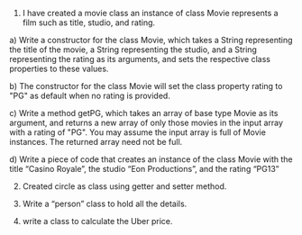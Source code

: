 1. I have created a movie class an instance of class Movie represents a film such as title, studio, and rating.

a) Write a constructor for the class Movie, which takes a String representing the title of the movie, a String representing the studio, 
   and a String representing the rating as its arguments, and sets the respective class properties to these values.

b) The constructor for the class Movie will set the class property rating to "PG" as default when no rating is provided.

c) Write a method getPG, which takes an array of base type Movie as its argument, and returns a new array of only those movies in the input array with a rating of "PG".
   You may assume the input array is full of Movie instances. The returned array need not be full.

d) Write a piece of code that creates an instance of the class Movie with the title “Casino Royale”, the studio “Eon Productions”, and the rating “PG­13”

2. Created circle as class using getter and setter method.

3. Write a “person” class to hold all the details.

4. write a class to calculate the Uber price.
